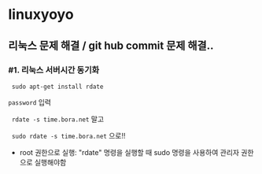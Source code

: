 # linuxyoyo

## 리눅스 문제 해결 / git hub commit 문제 해결..

### #1. 리눅스 서버시간 동기화 
``` sudo apt-get install rdate```

``` password ``` 입력

``` rdate -s time.bora.net``` 말고 

``` sudo rdate -s time.bora.net``` 으로!! 

* root 권한으로 실행: "rdate" 명령을 실행할 때 sudo 명령을 사용하여 관리자 권한으로 실행해야함
